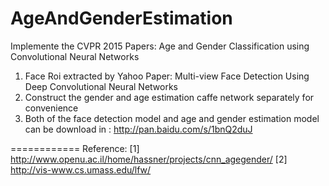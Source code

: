 # AgeAndGenderEstimation
Implemente the CVPR 2015 Papers: Age and Gender Classification using Convolutional Neural Networks

1. Face Roi extracted by Yahoo Paper: Multi-view Face Detection Using Deep Convolutional Neural Networks
2. Construct the gender and age estimation caffe network separately for convenience
3. Both of the face detection model and age and gender estimation model can be download in : http://pan.baidu.com/s/1bnQ2duJ

============
Reference:
[1] http://www.openu.ac.il/home/hassner/projects/cnn_agegender/
[2] http://vis-www.cs.umass.edu/lfw/
